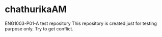 # chathurikaAM
ENG1003-P01-A test repository
This repository is created just for testing purpose only. Try to get conflict.
